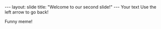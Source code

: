 --- layout: slide title: "Welcome to our second slide!" --- Your text Use the left arrow to go back!



Funny meme!
